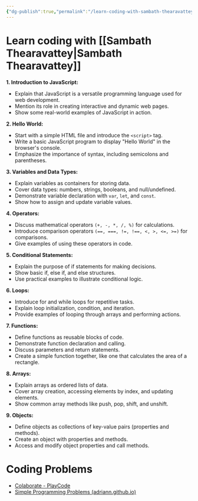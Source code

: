 ```yaml
---
{"dg-publish":true,"permalink":"/learn-coding-with-sambath-thearavattey/","title":"Learn coding with Sambath Thearavattey","tags":["Learning","Teaching"]}
---
```


# Learn coding with [[Sambath Thearavattey\|Sambath Thearavattey]]
**1. Introduction to JavaScript:**  
- Explain that JavaScript is a versatile programming language used for web development.  
- Mention its role in creating interactive and dynamic web pages.  
- Show some real-world examples of JavaScript in action.  
  
**2. Hello World:**  
- Start with a simple HTML file and introduce the `<script>` tag.  
- Write a basic JavaScript program to display "Hello World" in the browser's console.  
- Emphasize the importance of syntax, including semicolons and parentheses.  
  
**3. Variables and Data Types:**  
- Explain variables as containers for storing data.  
- Cover data types: numbers, strings, booleans, and null/undefined.  
- Demonstrate variable declaration with `var`, `let`, and `const`.  
- Show how to assign and update variable values.  
  
**4. Operators:**  
- Discuss mathematical operators `(+, -, *, /, %)` for calculations.  
- Introduce comparison operators `(==, ===, !=, !==, <, >, <=, >=)` for comparisons.  
- Give examples of using these operators in code.  
  
**5. Conditional Statements:**  
- Explain the purpose of if statements for making decisions.  
- Show basic if, else if, and else structures.  
- Use practical examples to illustrate conditional logic.  
  
**6. Loops:**  
- Introduce for and while loops for repetitive tasks.  
- Explain loop initialization, condition, and iteration.  
- Provide examples of looping through arrays and performing actions.  
  
**7. Functions:**  
- Define functions as reusable blocks of code.  
- Demonstrate function declaration and calling.  
- Discuss parameters and return statements.  
- Create a simple function together, like one that calculates the area of a rectangle.  
  
**8. Arrays:**  
- Explain arrays as ordered lists of data.  
- Cover array creation, accessing elements by index, and updating elements.  
- Show common array methods like push, pop, shift, and unshift.  
  
**9. Objects:**  
- Define objects as collections of key-value pairs (properties and methods).  
- Create an object with properties and methods.  
- Access and modify object properties and call methods.


# Coding Problems
- [Colaborate - PlayCode](https://playcode.io/1611571)
- [Simple Programming Problems (adriann.github.io)](https://adriann.github.io/programming_problems.html)
